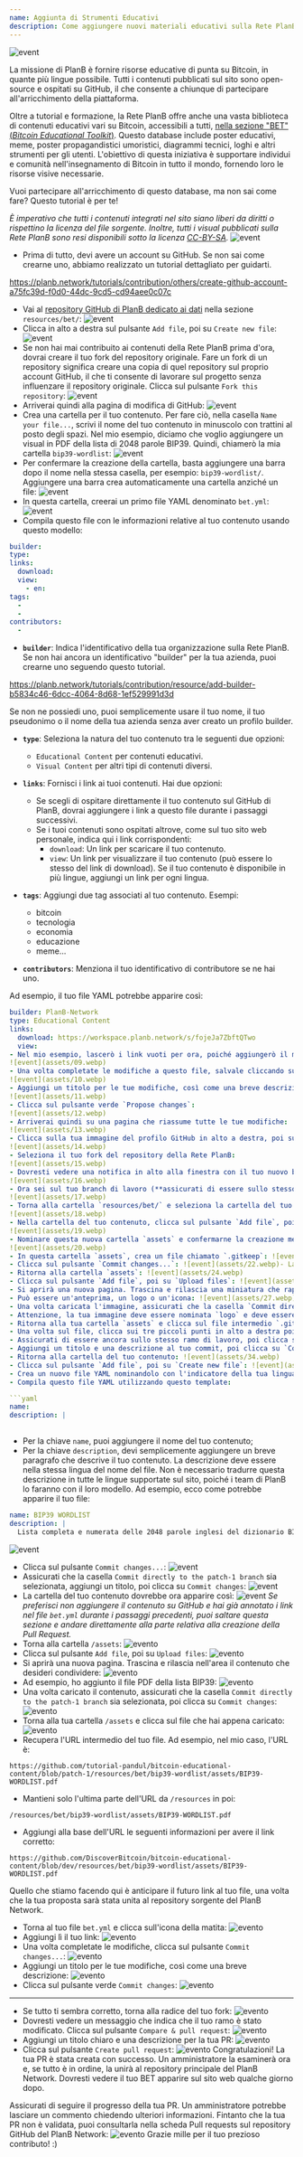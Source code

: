 ```yaml
---
name: Aggiunta di Strumenti Educativi
description: Come aggiungere nuovi materiali educativi sulla Rete PlanB?
---
```

![event](assets/cover.webp)

La missione di PlanB è fornire risorse educative di punta su Bitcoin, in quante più lingue possibile. Tutti i contenuti pubblicati sul sito sono open-source e ospitati su GitHub, il che consente a chiunque di partecipare all'arricchimento della piattaforma.

Oltre a tutorial e formazione, la Rete PlanB offre anche una vasta biblioteca di contenuti educativi vari su Bitcoin, accessibili a tutti, [nella sezione "BET" (_Bitcoin Educational Toolkit_)](https://planb.network/resources/bet). Questo database include poster educativi, meme, poster propagandistici umoristici, diagrammi tecnici, loghi e altri strumenti per gli utenti. L'obiettivo di questa iniziativa è supportare individui e comunità nell'insegnamento di Bitcoin in tutto il mondo, fornendo loro le risorse visive necessarie.

Vuoi partecipare all'arricchimento di questo database, ma non sai come fare? Questo tutorial è per te!

*È imperativo che tutti i contenuti integrati nel sito siano liberi da diritti o rispettino la licenza del file sorgente. Inoltre, tutti i visual pubblicati sulla Rete PlanB sono resi disponibili sotto la licenza [CC-BY-SA](https://creativecommons.org/licenses/by-sa/4.0/).*
![event](assets/01.webp)
- Prima di tutto, devi avere un account su GitHub. Se non sai come crearne uno, abbiamo realizzato un tutorial dettagliato per guidarti.

https://planb.network/tutorials/contribution/others/create-github-account-a75fc39d-f0d0-44dc-9cd5-cd94aee0c07c


- Vai al [repository GitHub di PlanB dedicato ai dati](https://github.com/PlanB-Network/bitcoin-educational-content/tree/dev/resources/bet) nella sezione `resources/bet/`:
![event](assets/02.webp)
- Clicca in alto a destra sul pulsante `Add file`, poi su `Create new file`:
![event](assets/03.webp)
- Se non hai mai contribuito ai contenuti della Rete PlanB prima d'ora, dovrai creare il tuo fork del repository originale. Fare un fork di un repository significa creare una copia di quel repository sul proprio account GitHub, il che ti consente di lavorare sul progetto senza influenzare il repository originale. Clicca sul pulsante `Fork this repository`:
![event](assets/04.webp)
- Arriverai quindi alla pagina di modifica di GitHub:
![event](assets/05.webp)
- Crea una cartella per il tuo contenuto. Per fare ciò, nella casella `Name your file...`, scrivi il nome del tuo contenuto in minuscolo con trattini al posto degli spazi. Nel mio esempio, diciamo che voglio aggiungere un visual in PDF della lista di 2048 parole BIP39. Quindi, chiamerò la mia cartella `bip39-wordlist`: ![event](assets/06.webp)
- Per confermare la creazione della cartella, basta aggiungere una barra dopo il nome nella stessa casella, per esempio: `bip39-wordlist/`. Aggiungere una barra crea automaticamente una cartella anziché un file:
![event](assets/07.webp)
- In questa cartella, creerai un primo file YAML denominato `bet.yml`:
![event](assets/08.webp)
- Compila questo file con le informazioni relative al tuo contenuto usando questo modello:

```yaml
builder: 
type: 
links:
  download: 
  view: 
    - en: 
tags:
  - 
  - 
contributors:
  - 
```
- **`builder`**: Indica l'identificativo della tua organizzazione sulla Rete PlanB. Se non hai ancora un identificativo "builder" per la tua azienda, puoi crearne uno seguendo questo tutorial.

https://planb.network/tutorials/contribution/resource/add-builder-b5834c46-6dcc-4064-8d68-1ef529991d3d

 Se non ne possiedi uno, puoi semplicemente usare il tuo nome, il tuo pseudonimo o il nome della tua azienda senza aver creato un profilo builder.
- **`type`**: Seleziona la natura del tuo contenuto tra le seguenti due opzioni:
	- `Educational Content` per contenuti educativi.
	- `Visual Content` per altri tipi di contenuti diversi.

- **`links`**: Fornisci i link ai tuoi contenuti. Hai due opzioni:
	- Se scegli di ospitare direttamente il tuo contenuto sul GitHub di PlanB, dovrai aggiungere i link a questo file durante i passaggi successivi.
	- Se i tuoi contenuti sono ospitati altrove, come sul tuo sito web personale, indica qui i link corrispondenti:
	    - `download`: Un link per scaricare il tuo contenuto.
	    - `view`: Un link per visualizzare il tuo contenuto (può essere lo stesso del link di download). Se il tuo contenuto è disponibile in più lingue, aggiungi un link per ogni lingua.

- **`tags`**: Aggiungi due tag associati al tuo contenuto. Esempi:
	- bitcoin
	- tecnologia
	- economia
	- educazione
	- meme...

- **`contributors`**: Menziona il tuo identificativo di contributore se ne hai uno.

Ad esempio, il tuo file YAML potrebbe apparire così:

```yaml
builder: PlanB-Network
type: Educational Content
links:
  download: https://workspace.planb.network/s/fojeJa7ZbftQTwo
  view:
- Nel mio esempio, lascerò i link vuoti per ora, poiché aggiungerò il mio PDF direttamente su GitHub:
![event](assets/09.webp)
- Una volta completate le modifiche a questo file, salvale cliccando sul pulsante `Commit changes...`:
![event](assets/10.webp)
- Aggiungi un titolo per le tue modifiche, così come una breve descrizione:
![event](assets/11.webp)
- Clicca sul pulsante verde `Propose changes`:
![event](assets/12.webp)
- Arriverai quindi su una pagina che riassume tutte le tue modifiche:
![event](assets/13.webp)
- Clicca sulla tua immagine del profilo GitHub in alto a destra, poi su `Your Repositories`:
![event](assets/14.webp)
- Seleziona il tuo fork del repository della Rete PlanB:
![event](assets/15.webp)
- Dovresti vedere una notifica in alto alla finestra con il tuo nuovo branch. Probabilmente si chiama `patch-1`. Cliccaci sopra:
![event](assets/16.webp)
- Ora sei sul tuo branch di lavoro (**assicurati di essere sullo stesso branch delle tue modifiche precedenti, questo è importante!**):
![event](assets/17.webp)
- Torna alla cartella `resources/bet/` e seleziona la cartella del tuo contenuto che hai appena creato nel commit precedente:
![event](assets/18.webp)
- Nella cartella del tuo contenuto, clicca sul pulsante `Add file`, poi su `Create new file`:
![event](assets/19.webp)
- Nominare questa nuova cartella `assets` e confermarne la creazione mettendo uno slash `/` alla fine:
![event](assets/20.webp)
- In questa cartella `assets`, crea un file chiamato `.gitkeep`: ![event](assets/21.webp)
- Clicca sul pulsante `Commit changes...`: ![event](assets/22.webp)- Lascia il titolo del commit come predefinito e assicurati che la casella `Commit directly to the patch-1 branch` sia selezionata, poi clicca su `Commit changes`: ![event](assets/23.webp)
- Ritorna alla cartella `assets`: ![event](assets/24.webp)
- Clicca sul pulsante `Add file`, poi su `Upload files`: ![event](assets/25.webp)
- Si aprirà una nuova pagina. Trascina e rilascia una miniatura che rappresenta il tuo contenuto nell'area. Questa immagine verrà visualizzata sul sito di PlanB Network: ![event](assets/26.webp)
- Può essere un'anteprima, un logo o un'icona: ![event](assets/27.webp)
- Una volta caricata l'immagine, assicurati che la casella `Commit directly to the patch-1 branch` sia selezionata, poi clicca su `Commit changes`: ![event](assets/28.webp)
- Attenzione, la tua immagine deve essere nominata `logo` e deve essere in formato `.webp`. Il nome completo del file deve quindi essere: `logo.webp`: ![event](assets/29.webp)
- Ritorna alla tua cartella `assets` e clicca sul file intermedio `.gitkeep`: ![event](assets/30.webp)
- Una volta sul file, clicca sui tre piccoli punti in alto a destra poi su `Delete file`: ![event](assets/31.webp)
- Assicurati di essere ancora sullo stesso ramo di lavoro, poi clicca sul pulsante `Commit changes`: ![event](assets/32.webp)
- Aggiungi un titolo e una descrizione al tuo commit, poi clicca su `Commit changes`: ![event](assets/33.webp)
- Ritorna alla cartella del tuo contenuto: ![event](assets/34.webp)
- Clicca sul pulsante `Add file`, poi su `Create new file`: ![event](assets/35.webp)
- Crea un nuovo file YAML nominandolo con l'indicatore della tua lingua madre. Questo file verrà utilizzato per la descrizione del contenuto. Ad esempio, se voglio scrivere la mia descrizione in inglese, nominerò questo file `en.yml`: ![event](assets/36.webp)
- Compila questo file YAML utilizzando questo template:

```yaml
name: 
description: |
  
```

- Per la chiave `name`, puoi aggiungere il nome del tuo contenuto;
- Per la chiave `description`, devi semplicemente aggiungere un breve paragrafo che descrive il tuo contenuto. La descrizione deve essere nella stessa lingua del nome del file. Non è necessario tradurre questa descrizione in tutte le lingue supportate sul sito, poiché i team di PlanB lo faranno con il loro modello. 
Ad esempio, ecco come potrebbe apparire il tuo file:

```yaml
name: BIP39 WORDLIST
description: |
  Lista completa e numerata delle 2048 parole inglesi del dizionario BIP39 utilizzate per codificare le frasi mnemoniche. Il documento può essere stampato su una singola pagina.
```

![event](assets/37.webp)
- Clicca sul pulsante `Commit changes...`:
![event](assets/38.webp)
- Assicurati che la casella `Commit directly to the patch-1 branch` sia selezionata, aggiungi un titolo, poi clicca su `Commit changes`:
![event](assets/39.webp)
- La cartella del tuo contenuto dovrebbe ora apparire così:
![event](assets/40.webp)
*Se preferisci non aggiungere il contenuto su GitHub e hai già annotato i link nel file `bet.yml` durante i passaggi precedenti, puoi saltare questa sezione e andare direttamente alla parte relativa alla creazione della Pull Request.*
- Torna alla cartella `/assets`:
![evento](assets/41.webp)
- Clicca sul pulsante `Add file`, poi su `Upload files`:
![evento](assets/42.webp)
- Si aprirà una nuova pagina. Trascina e rilascia nell'area il contenuto che desideri condividere:
![evento](assets/43.webp)
- Ad esempio, ho aggiunto il file PDF della lista BIP39:
![evento](assets/44.webp)
- Una volta caricato il contenuto, assicurati che la casella `Commit directly to the patch-1 branch` sia selezionata, poi clicca su `Commit changes`:
![evento](assets/45.webp)
- Torna alla tua cartella `/assets` e clicca sul file che hai appena caricato:
![evento](assets/46.webp)
- Recupera l'URL intermedio del tuo file. Ad esempio, nel mio caso, l'URL è:

```url
https://github.com/tutorial-pandul/bitcoin-educational-content/blob/patch-1/resources/bet/bip39-wordlist/assets/BIP39-WORDLIST.pdf
```

- Mantieni solo l'ultima parte dell'URL da `/resources` in poi:

```url
/resources/bet/bip39-wordlist/assets/BIP39-WORDLIST.pdf
```

- Aggiungi alla base dell'URL le seguenti informazioni per avere il link corretto:

```url
https://github.com/DiscoverBitcoin/bitcoin-educational-content/blob/dev/resources/bet/bip39-wordlist/assets/BIP39-WORDLIST.pdf
```

Quello che stiamo facendo qui è anticipare il futuro link al tuo file, una volta che la tua proposta sarà stata unita al repository sorgente del PlanB Network.
- Torna al tuo file `bet.yml` e clicca sull'icona della matita: ![evento](assets/47.webp)
- Aggiungi lì il tuo link:
![evento](assets/48.webp)
- Una volta completate le modifiche, clicca sul pulsante `Commit changes...`:
![evento](assets/49.webp)
- Aggiungi un titolo per le tue modifiche, così come una breve descrizione:
![evento](assets/50.webp)
- Clicca sul pulsante verde `Commit changes`:
![evento](assets/51.webp)

---

- Se tutto ti sembra corretto, torna alla radice del tuo fork:
![evento](assets/52.webp)
- Dovresti vedere un messaggio che indica che il tuo ramo è stato modificato. Clicca sul pulsante `Compare & pull request`:
![evento](assets/53.webp)
- Aggiungi un titolo chiaro e una descrizione per la tua PR:
![evento](assets/54.webp)
- Clicca sul pulsante `Create pull request`:
![evento](assets/55.webp)
Congratulazioni! La tua PR è stata creata con successo. Un amministratore la esaminerà ora e, se tutto è in ordine, la unirà al repository principale del PlanB Network. Dovresti vedere il tuo BET apparire sul sito web qualche giorno dopo.

Assicurati di seguire il progresso della tua PR. Un amministratore potrebbe lasciare un commento chiedendo ulteriori informazioni. Fintanto che la tua PR non è validata, puoi consultarla nella scheda Pull requests sul repository GitHub del PlanB Network:
![evento](assets/56.webp)
Grazie mille per il tuo prezioso contributo! :)
